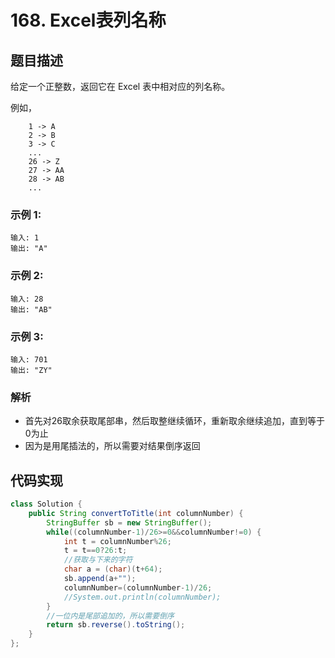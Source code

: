 # 168. Excel表列名称

## 题目描述
给定一个正整数，返回它在 Excel 表中相对应的列名称。

例如，
```
    1 -> A
    2 -> B
    3 -> C
    ...
    26 -> Z
    27 -> AA
    28 -> AB 
    ...
```
### 示例 1:
```
输入: 1
输出: "A"
```
### 示例 2:
```
输入: 28
输出: "AB"
```
### 示例 3:
```
输入: 701
输出: "ZY"
```

### 解析
 - 首先对26取余获取尾部串，然后取整继续循环，重新取余继续追加，直到等于0为止
 - 因为是用尾插法的，所以需要对结果倒序返回



## 代码实现
```Java
class Solution {
    public String convertToTitle(int columnNumber) {
        StringBuffer sb = new StringBuffer();
		while((columnNumber-1)/26>=0&&columnNumber!=0) {
			int t = columnNumber%26;
			t = t==0?26:t;
			//获取与下来的字符
			char a = (char)(t+64);
			sb.append(a+"");
			columnNumber=(columnNumber-1)/26;
			//System.out.println(columnNumber);
		}
		//一位内是尾部追加的，所以需要倒序
		return sb.reverse().toString();
    }
};
```